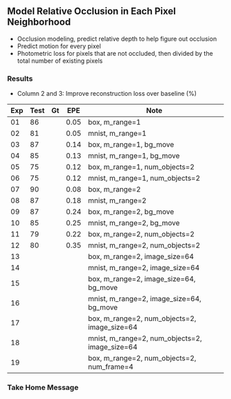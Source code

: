 ## Model Relative Occlusion in Each Pixel Neighborhood

- Occlusion modeling, predict relative depth to help figure out occlusion
- Predict motion for every pixel
- Photometric loss for pixels that are not occluded, then divided by the total number of existing pixels

### Results

- Column 2 and 3: Improve reconstruction loss over baseline (%) 

| Exp  | Test | Gt   | EPE  | Note |
| ---- | ---- | ---- | ---- | ---- | 
| 01 | 86 |  | 0.05 | box, m_range=1 |
| 02 | 81 |  | 0.05 | mnist, m_range=1 |
| 03 | 87 |  | 0.14 | box, m_range=1, bg_move |
| 04 | 85 |  | 0.13 | mnist, m_range=1, bg_move |
| 05 | 75 |  | 0.12 | box, m_range=1, num_objects=2 |
| 06 | 75 |  | 0.12 | mnist, m_range=1, num_objects=2 |
| 07 | 90 |  | 0.08 | box, m_range=2 |
| 08 | 87 |  | 0.18 | mnist, m_range=2 |
| 09 | 87 |  | 0.24 | box, m_range=2, bg_move |
| 10 | 85 |  | 0.25 | mnist, m_range=2, bg_move |
| 11 | 79 |  | 0.22 | box, m_range=2, num_objects=2 |
| 12 | 80 |  | 0.35 | mnist, m_range=2, num_objects=2 |
| 13 |    |  |      | box, m_range=2, image_size=64 |
| 14 |    |  |      | mnist, m_range=2, image_size=64 |
| 15 |    |  |      | box, m_range=2, image_size=64, bg_move |
| 16 |    |  |      | mnist, m_range=2, image_size=64, bg_move |
| 17 |    |  |      | box, m_range=2, num_objects=2, image_size=64 |
| 18 |    |  |      | mnist, m_range=2, num_objects=2, image_size=64 |
| 19 |    |  |      | box, m_range=2, num_objects=2, num_frame=4 |

### Take Home Message

